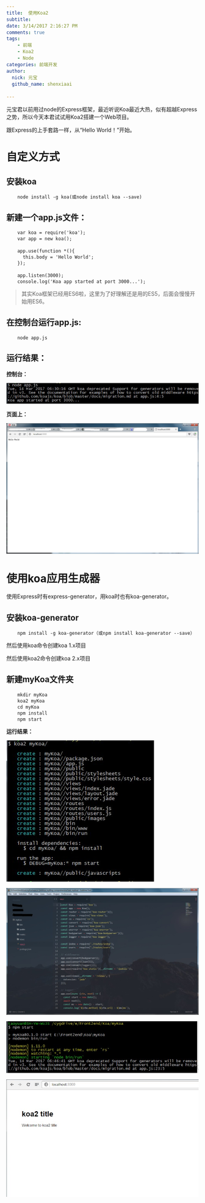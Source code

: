 ```yaml
---
title:  使用Koa2
subtitle: 
date: 3/14/2017 2:16:27 PM 
comments: true
tags: 
	- 前端
	- Koa2
	- Node
categories: 前端开发
author:
  nick: 元宝
  github_name: shenxiaai

---
```


元宝君以前用过node的Express框架，最近听说Koa最近大热，似有超越Express之势，所以今天本君试试用Koa2搭建一个Web项目。

跟Express的上手套路一样，从“Hello World！”开始。

# 自定义方式

## 安装koa

```
	node install -g koa(或node install koa --save)
```

## 新建一个app.js文件：

```
	var koa = require('koa');
	var app = new koa();
	
	app.use(function *(){
	  this.body = 'Hello World';
	});
	
	app.listen(3000);
	console.log('Koa app started at port 3000...');
```

> 其实Koa框架已经用ES6啦，这里为了好理解还是用的ES5，后面会慢慢开始用ES6。

## 在控制台运行app.js:

```
	node app.js
```

## 运行结果：

**控制台：**

![](/assets/images/img4.jpg)

**页面上：**

![](/assets/images/img5.jpg)

# 使用koa应用生成器

使用Express时有express-generator，用koa时也有koa-generator。

## 安装koa-generator

```
	npm install -g koa-generator（或npm install koa-generator --save）
```

然后使用koa命令创建koa 1.x项目

然后使用koa2命令创建koa 2.x项目

## 新建myKoa文件夹

```
	mkdir myKoa
	koa2 myKoa
	cd myKoa
	npm install
	npm start
```

**运行结果：**

![](/assets/images/img6.jpg)

![](/assets/images/img8.jpg)

![](/assets/images/img9.jpg)

![](/assets/images/img10.jpg)